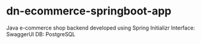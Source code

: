 # dn-ecommerce-springboot-app
Java e-commerce shop backend developed using Spring Initializr
Interface: SwaggerUI
DB: PostgreSQL
